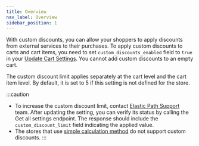 ```yaml
---
title: Overview
nav_label: Overview
sidebar_position: 1
---
```


With custom discounts, you can allow your shoppers to apply discounts from external services to their purchases. To apply custom discounts to carts and cart items, you need to set `custom_discounts_enabled` field to `true` in your [Update Cart Settings](/docs/commerce-cloud/carts/cart-management/cart-settings/update-cart-settings#put-update-cart-settings). You cannot add custom discounts to an empty cart.

The custom discount limit applies separately at the cart level and the cart item level. By default, it is set to 5 if this setting is not defined for the store.

:::caution
- To increase the custom discount limit, contact [Elastic Path Support](https://support.elasticpath.com/hc/en-us) team. After updating the setting, you can verify its status by calling the Get all settings endpoint. The response should include the `custom_discount_limit` field indicating the applied value.
- The stores that use [simple calculation method](/guides/Carts/calculate-totals#simple-calculation-method) do not support custom discounts.
:::


